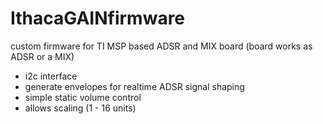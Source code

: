 # IthacaGAINfirmware

custom firmware for TI MSP based ADSR and MIX board (board works as ADSR or a MIX)

- i2c interface
- generate envelopes for realtime ADSR signal shaping
- simple static volume control
- allows scaling (1 - 16 units)
